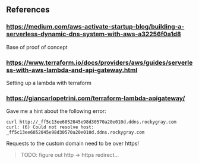

## References

### https://medium.com/aws-activate-startup-blog/building-a-serverless-dynamic-dns-system-with-aws-a32256f0a1d8

Base of proof of concept

### https://www.terraform.io/docs/providers/aws/guides/serverless-with-aws-lambda-and-api-gateway.html

Setting up a lambda with terraform

### https://giancarlopetrini.com/terraform-lambda-apigateway/

Gave me a hint about the following error:

```shell
curl http://_ff5c13ee6052045e98d30570a20e010d.ddns.rockygray.com
curl: (6) Could not resolve host: _ff5c13ee6052045e98d30570a20e010d.ddns.rockygray.com
```

Requests to the custom domain need to be over https!

> TODO: figure out http -> https redirect...


